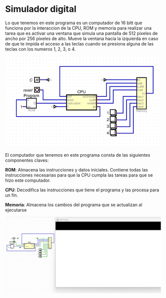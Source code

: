 # Simulador digital

Lo que tenemos en este programa es un computador de 16 bitt que funciona por la interaccion de la CPU, ROM y memoria para realizar una tarea que es activar una ventana que simula una pantalla de 512 píxeles de ancho por 256 píxeles de alto. Mueve la ventana hacia la izquierda en caso de que te impida el acceso a las teclas cuando se presiona alguna de las teclas con los numeros 1, 2, 3, o 4.

![alt text](<Images/Captura de pantalla 2025-02-11 210104.png>)

El computador que tenemos en este programa consta de las siguientes componentes claves:

**ROM**: Almacena las instrucciones y datos iniciales. Contiene todas las instrucciones necesarias para que la CPU cumpla las tareas para que se hizo este computador.

**CPU**: Decodifica las instrucciones que tiene el programa y las procesa para un fin.

**Memoria**: Almacena los cambios del programa que se actualizan al ejecutarse


![alt text](<Images/Captura de pantalla 2025-02-11 210104.1.png>)